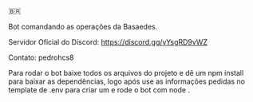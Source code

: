 🇧🇷

Bot comandando as operações da Basaedes.

Servidor Oficial do Discord: https://discord.gg/yYsgRD9vWZ

Contato: pedrohcs8

Para rodar o bot baixe todos os arquivos do projeto e dê um npm install para baixar as dependências, logo após use as informações pedidas no template de .env para criar um e rode o bot com node .
